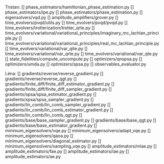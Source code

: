 Tristan:
[] phase_estimators/hamiltonian_phase_estimation.py
[] phase_estimators/ipe.py
[] phase_estimators/phase_estimation.py
[] eigensolvers/vqd.py
[] amplitude_amplifiers/grover.py
[] time_evolvers/pvqd/utils.py
[] time_evolvers/pvqd/pvqd.py
[] time_evolvers/trotterization/trotter_qrte.py
[] time_evolvers/variational/variational_principles/imaginary_mc_lachlan_principle.py
[] time_evolvers/variational/variational_principles/real_mc_lachlan_principle.py
[] time_evolvers/variational/var_qite.py
[] time_evolvers/variational/var_qrte.py
[] time_evolvers/variational/var_qte.py
[] state_fidelities/compute_uncompute.py
[] optimizers/qnspsa.py
[] optimizers/umda.py
[] optimizers/spsa.py
[] observables_evaluator.py

Léna:
[] gradients/reverse/reverse_gradient.py
[] gradients/reverse/reverse_qgt.py
[] gradients/finite_diff/finite_diff_estimator_gradient.py
[] gradients/finite_diff/finite_diff_sampler_gradient.py
[] gradients/spsa/spsa_estimator_gradient.py
[] gradients/spsa/spsa_sampler_gradient.py
[] gradients/lin_comb/lin_comb_sampler_gradient.py
[] gradients/lin_comb/lin_comb_estimator_gradient.py
[] gradients/lin_comb/lin_comb_qgt.py
[] gradients/base/base_sampler_gradient.py
[] gradients/base/base_qgt.py
[] gradients/base/base_estimator_gradient.py
[] minimum_eigensolvers/vqe.py
[] minimum_eigensolvers/adapt_vqe.py
[] minimum_eigensolvers/qaoa.py
[] minimum_eigensolvers/diagonal_estimator.py
[] minimum_eigensolvers/sampling_vqe.py
[] amplitude_estimators/mlae.py
[] amplitude_estimators/fae.py
[] amplitude_estimators/iae.py
[] amplitude_estimators/ae.py
